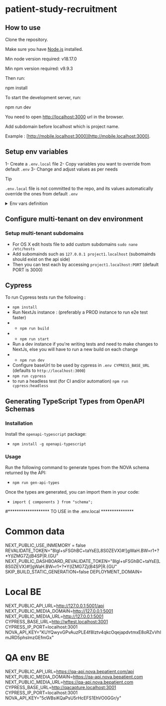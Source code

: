 # patient-study-recruitment

## How to use

Clone the repository.

Make sure you have [Node.js](https://nodejs.org/) installed.

Min node version required: v18.17.0

Min npm version required: v9.9.3

Then run:

npm install

To start the development server, run:

npm run dev

You need to open [http://localhost:3000](http://localhost:3000) url in the browser.

Add subdomain before localhost which is project name.

Example : [http://mobile.localhost:3000](http://mobile.localhost:3000).

## Setup env variables
1- Create a `.env.local` file
2- Copy variables you want to override from default `.env`
3- Change and adjust values as per needs

> [!TIP]
> `.env.local` file is not committed to the repo, and its values automatically override the ones from default `.env` 

<details>
	<summary>Env vars definition</summary>

| Env                             | Definition                                              |
|---------------------------------|---------------------------------------------------------|
| NEXT_PUBLIC_API_URL             | URL for API instance                                    |
| NEXT_PUBLIC_MEDIA_DOMAIN        | Domain for media storage                                |
| DEPLOYMENT_DOMAIN               | Domain for deployment                                   |
| NOVA_API_KEY                    | API key for NOVA                                        |
| SKIP_BUILD_STATIC_GENERATION    | Flag to skip static generation during build             |
| REVALIDATE_TOKEN                | Token for revalidation                                  |
| CYPRESS_BASE_URL                | Base URL for Cypress tests                              |
| CYPRESS_IP_PORT                 | IP and port for Cypress tests                           |
| ACCESS_CONTROL_ALLOW_ORIGIN     | Allowed origin for access control                       |
| OPEN_API_SCHEMA_API_KEY         | API key for accessing the Open API schema               |

### Descriptions

- **NEXT_PUBLIC_API_URL**: 
  The URL for the API instance that the application will communicate with. This is the base URL used for all API requests made by the frontend. It should point to the main entry point of your backend services, typically something like `https://api.example.com`.

- **NEXT_PUBLIC_MEDIA_DOMAIN**: 
  The domain where media assets (such as images, videos, and other files) are stored. This URL is used to fetch and display media content within the application. For example, if your media is stored on a cloud storage service, this would be the base URL for that service.

- **DEPLOYMENT_DOMAIN**: 
  The domain used for the deployment of the application. This is the URL where the application will be accessible to end-users. For instance, in a staging environment, it might be `https://staging.example.com`, and in production, it might be `https://example.com`.

- **NOVA_API_KEY**: 
  An API key used to authenticate with the NOVA API. This key is required to access protected endpoints on the NOVA API and should be kept secure. It is typically provided by the NOVA service and should be included in the headers of API requests.

- **SKIP_BUILD_STATIC_GENERATION**: 
  A boolean flag indicating whether to skip static generation during the build process. When set to `true`, it can speed up the build process by not generating static pages, which is useful for certain development or CI/CD scenarios.

- **REVALIDATE_TOKEN**: 
  A token used for revalidating certain processes within the application. This token can be used to trigger revalidation of static content, ensuring that the latest data is displayed without needing a full rebuild.

- **CYPRESS_BASE_URL**: 
  The base URL for running Cypress end-to-end tests. This URL is where the Cypress tests will be executed, simulating user interactions with the application. It should match the URL where your development or test instance is running.

- **CYPRESS_IP_PORT**: 
  The IP address and port for Cypress tests. This specifies the network address where Cypress should connect to run its tests. Typically, it would be something like `localhost:3000`.

- **ACCESS_CONTROL_ALLOW_ORIGIN**: 
  Specifies which origin is allowed for access control. This is used to configure CORS (Cross-Origin Resource Sharing) policies, determining which domains are permitted to make requests to your server. For example, setting it to `https://admin.example.com` allows that domain to access your API.

- **OPEN_API_SCHEMA_API_KEY**: 
  An API key to access the Open API schema. This key is required to fetch the schema definitions used for generating TypeScript types or other client libraries. It ensures that only authorized users can access the detailed API specifications.
                         |                         |
</details>

## Configure multi-tenant on dev environment

### Setup multi-tenant subdomains

- For OS X edit hosts file to add custom subdomains `sudo nano /etc/hosts`
- Add subomainds such as `127.0.0.1 project1.localhost` (subomainds should exist on the api side)
- Then you can test each by accessing `project1.localhost:PORT` (default PORT is 3000)

## Cypress

To run Cypress tests run the following :

- `npm install`
- Run NextJs instance : (preferably a PROD instance to run e2e test faster)
- - `npm run build`
- - `npm run start`
- Run a dev instance if you're writing tests and need to make changes to NextJs, else you will have to run a new build on each change
- - `npm run dev`
- Configure baseUrl to be used by cypress in `.env CYPRESS_BASE_URL` (defaults to `http://localhost:3000`)
- `npm run cypress`
- to run a headless test (for CI and/or automation) `npm run cypress:headless`

## Generating TypeScript Types from OpenAPI Schemas

### Installation

Install the `openapi-typescript` package:

- `npm install -g openapi-typescript`

### Usage

Run the following command to generate types from the NOVA schema returned by the API:

- `npm run gen-api-types`

Once the types are generated, you can import them in your code:

- `import { components } from "schema";`


#******************* TO USE in the .env.local ***************
# Common data
NEXT_PUBLIC_USE_INMEMORY = false
REVALIDATE_TOKEN="8Igl+sFSGhBC+taYsE[L8S0ZEVX)#!]gWaH.BW=r1+?*Y(lZMG7Zj(B4SP|R.{GU"
NEXT_PUBLIC_DASHBOARD_REVALIDATE_TOKEN="8Igl+sFSGhBC+taYsE[L8S0ZEVX)#!]gWaH.BW=r1+?*Y(lZMG7Zj(B4SP|R.{GU"
SKIP_BUILD_STATIC_GENERATION=false
DEPLOYMENT_DOMAIN=

# Local BE
NEXT_PUBLIC_API_URL=http://127.0.0.1:5001/api
NEXT_PUBLIC_MEDIA_DOMAIN=http://127.0.0.1:5001
NEXT_PUBLIC_MEDIA_URL=http://127.0.0.1:5001
CYPRESS_BASE_URL=http://wftest.localhost:3001
CYPRESS_IP_PORT=localhost:3001
NOVA_API_KEY="KUYQwyvGPvAuzPLE4f8Iztv4qkcOqejapdvtmxE8oRZvVhlmJRD5phslmzGEfmGx"

# QA env BE
NEXT_PUBLIC_API_URL=https://qa-api.nova.bepatient.com/api
NEXT_PUBLIC_MEDIA_DOMAIN=https://qa-api.nova.bepatient.com
NEXT_PUBLIC_MEDIA_URL=https://qa-api.nova.bepatient.com
CYPRESS_BASE_URL=http://qacapture.localhost:3001
CYPRESS_IP_PORT=localhost:3001
NOVA_API_KEY="5cWBsiKQaPsU5rHcEFS1EhVO0GGr/y"



